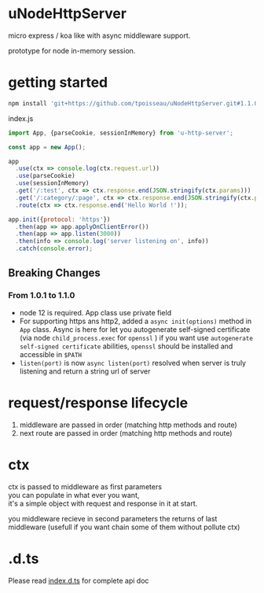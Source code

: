 # uNodeHttpServer

micro express / koa like with async middleware support.

prototype for node in-memory session.

# getting started
```bash
npm install 'git+https://github.com/tpoisseau/uNodeHttpServer.git#1.1.0'
```

index.js
```js
import App, {parseCookie, sessionInMemory} from 'u-http-server';

const app = new App();

app
  .use(ctx => console.log(ctx.request.url))
  .use(parseCookie)
  .use(sessionInMemory)
  .get('/:test', ctx => ctx.response.end(JSON.stringify(ctx.params)))
  .get('/:category/:page', ctx => ctx.response.end(JSON.stringify(ctx.params)))
  .route(ctx => ctx.response.end('Hello World !'));

app.init({protocol: 'https'})
  .then(app => app.applyOnClientError())
  .then(app => app.listen(3000))
  .then(info => console.log('server listening on', info))
  .catch(console.error);
```

## Breaking Changes
### From 1.0.1 to 1.1.0
- node 12 is required. App class use private field
- For supporting https ans http2, added a `async init(options)` method in `App` class.
  Async is here for let you autogenerate self-signed certificate (via node `child_process.exec` for `openssl` )
  if you want use `autogenerate self-signed certificate` abilities, `openssl` should be installed and accessible in `$PATH`
- `listen(port)` is now `async listen(port)` resolved when server is truly listening and return a string url of server

# request/response lifecycle
1. middleware are passed in order (matching http methods and route)  
2. next route are passed in order (matching http methods and route)

# ctx
ctx is passed to middleware as first parameters  
you can populate in what ever you want,  
it's a simple object with request and response in it at start.

you middleware recieve in second parameters the returns of last middleware (usefull if you want chain some of them without pollute ctx)

# .d.ts
Please read [index.d.ts](index.d.ts) for complete api doc